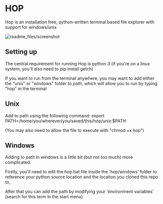 # HOP
Hop is an installation free, python-written terminal based file explorer with support for windows/unix

![readme_files/screenshot](https://github.com/houseofleft/pacer/blob/master/hop_scrot.png)

## Setting up
The central requirement for running Hop is python 3 (if you're on a linux system, you'll also need to pip install getch)

If you want to run from the terminal anywhere, you may want to add either the "unix" or "windows" folder to path, which will allow you to run by typing "hop" in the terminal

## Unix
Add to path using the following command:
    export PATH=/home/you/wherever/you/saved/this/hop/unix:$PATH

(You may also need to allow the file to execute with "chmod +x hop")

## Windows
Adding to path in windows is a little bit (but not too much) more complicated.

Firstly, you'll need to edit the hop.bat file inside the 'hop/windows' folder to reference your python source location and the location you cloned this repo to,

After that you can add the path by modifying your 'environment variables' (search for this term in the start menu)
